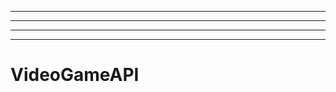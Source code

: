 ----------------------------------
----------------------------------------------------------------------------------------------------
----------------------------------------------------------------------------------------------------
-------------------------------------------------------
# VideoGameAPI
